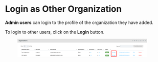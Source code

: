 # Login as Other Organization

**Admin users** can login to the profile of the organization they have added.

To login to other users, click on the **Login** button.

<figure><img src="../../../.gitbook/assets/image (324).png" alt=""><figcaption></figcaption></figure>
